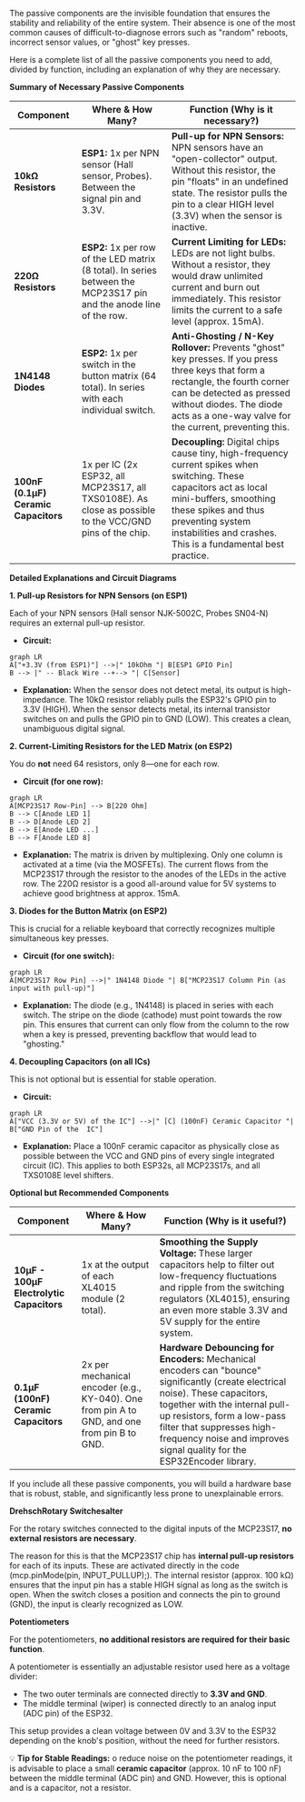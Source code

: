 The passive components are the invisible foundation that ensures the stability and reliability of the entire system. Their absence is one of the most common causes of difficult-to-diagnose errors such as "random" reboots, incorrect sensor values, or "ghost" key presses.

Here is a complete list of all the passive components you need to add, divided by function, including an explanation of why they are necessary.

**Summary of Necessary Passive Components**

| Component                            | Where & How Many?                                                                                                   | Function (Why is it necessary?)                                                                                                                                                                                                                       |
| ------------------------------------ | ------------------------------------------------------------------------------------------------------------------- | ----------------------------------------------------------------------------------------------------------------------------------------------------------------------------------------------------------------------------------------------------- |
| **10kΩ Resistors**                   | **ESP1:** 1x per NPN sensor (Hall sensor, Probes). Between the signal pin and 3.3V.                                 | **Pull-up for NPN Sensors:** NPN sensors have an "open-collector" output. Without this resistor, the pin "floats" in an undefined state. The resistor pulls the pin to a clear HIGH level (3.3V) when the sensor is inactive.                         |
| **220Ω Resistors**                   | **ESP2:** 1x per row of the LED matrix (8 total). In series between the MCP23S17 pin and the anode line of the row. | **Current Limiting for LEDs:** LEDs are not light bulbs. Without a resistor, they would draw unlimited current and burn out immediately. This resistor limits the current to a safe level (approx. 15mA).                                             |
| **1N4148 Diodes**                    | **ESP2:** 1x per switch in the button matrix (64 total). In series with each individual switch.                     | **Anti-Ghosting / N-Key Rollover:** Prevents "ghost" key presses. If you press three keys that form a rectangle, the fourth corner can be detected as pressed without diodes. The diode acts as a one-way valve for the current, preventing this.     |
| **100nF (0.1µF) Ceramic Capacitors** | 1x per IC (2x ESP32, all MCP23S17, all TXS0108E). As close as possible to the VCC/GND pins of the chip.             | **Decoupling:** Digital chips cause tiny, high-frequency current spikes when switching. These capacitors act as local mini-buffers, smoothing these spikes and thus preventing system instabilities and crashes. This is a fundamental best practice. |

**Detailed Explanations and Circuit Diagrams**

**1. Pull-up Resistors for NPN Sensors (on ESP1)**

Each of your NPN sensors (Hall sensor NJK-5002C, Probes SN04-N) requires an external pull-up resistor.

- **Circuit:**

```mermaid
graph LR
A["+3.3V (from ESP1)"] -->|" 10kOhm "| B[ESP1 GPIO Pin]
B --> |" -- Black Wire --+--> "| C[Sensor]
```

- **Explanation:** When the sensor does not detect metal, its output is high-impedance. The 10kΩ resistor reliably pulls the ESP32's GPIO pin to 3.3V (HIGH). When the sensor detects metal, its internal transistor switches on and pulls the GPIO pin to GND (LOW). This creates a clean, unambiguous digital signal.

**2. Current-Limiting Resistors for the LED Matrix (on ESP2)**

You do **not** need 64 resistors, only 8—one for each row.

- **Circuit (for one row):**

```mermaid
graph LR
A[MCP23S17 Row-Pin] --> B[220 Ohm]
B --> C[Anode LED 1]
B --> D[Anode LED 2]
B --> E[Anode LED ...]
B --> F[Anode LED 8]

```

- **Explanation:** The matrix is driven by multiplexing. Only one column is activated at a time (via the MOSFETs). The current flows from the MCP23S17 through the resistor to the anodes of the LEDs in the active row. The 220Ω resistor is a good all-around value for 5V systems to achieve good brightness at approx. 15mA.

**3. Diodes for the Button Matrix (on ESP2)**

This is crucial for a reliable keyboard that correctly recognizes multiple simultaneous key presses.

- **Circuit (for one switch):**

```mermaid
graph LR
A[MCP23S17 Row Pin] -->|" 1N4148 Diode "| B["MCP23S17 Column Pin (as input with pull-up)"]
```

- **Explanation:** The diode (e.g., 1N4148) is placed in series with each switch. The stripe on the diode (cathode) must point towards the row pin. This ensures that current can only flow from the column to the row when a key is pressed, preventing backflow that would lead to "ghosting."

**4. Decoupling Capacitors (on all ICs)**

This is not optional but is essential for stable operation.

- **Circuit:**

```mermaid
graph LR
A["VCC (3.3V or 5V) of the IC"] -->|" [C] (100nF) Ceramic Capacitor "| B["GND Pin of the  IC"]
```

- **Explanation:** Place a 100nF ceramic capacitor as physically close as possible between the VCC and GND pins of every single integrated circuit (IC). This applies to both ESP32s, all MCP23S17s, and all TXS0108E level shifters.

**Optional but Recommended Components**

| Component                                | Where & How Many?                                                                           | Function (Why is it useful?)                                                                                                                                                                                                                                                                          |
| ---------------------------------------- | ------------------------------------------------------------------------------------------- | ----------------------------------------------------------------------------------------------------------------------------------------------------------------------------------------------------------------------------------------------------------------------------------------------------- |
| **10µF - 100µF Electrolytic Capacitors** | 1x at the output of each XL4015 module (2 total).                                           | **Smoothing the Supply Voltage:** These larger capacitors help to filter out low-frequency fluctuations and ripple from the switching regulators (XL4015), ensuring an even more stable 3.3V and 5V supply for the entire system.                                                                     |
| **0.1µF (100nF) Ceramic Capacitors**     | 2x per mechanical encoder (e.g., KY-040). One from pin A to GND, and one from pin B to GND. | **Hardware Debouncing for Encoders:** Mechanical encoders can "bounce" significantly (create electrical noise). These capacitors, together with the internal pull-up resistors, form a low-pass filter that suppresses high-frequency noise and improves signal quality for the ESP32Encoder library. |

If you include all these passive components, you will build a hardware base that is robust, stable, and significantly less prone to unexplainable errors.

**DrehschRotary Switchesalter**

For the rotary switches connected to the digital inputs of the MCP23S17, **no external resistors are necessary**.

The reason for this is that the MCP23S17 chip has **internal pull-up resistors** for each of its inputs. These are activated directly in the code (mcp.pinMode(pin, INPUT_PULLUP);). The internal resistor (approx. 100 kΩ) ensures that the input pin has a stable HIGH signal as long as the switch is open. When the switch closes a position and connects the pin to ground (GND), the input is clearly recognized as LOW.

**Potentiometers**

For the potentiometers, **no additional resistors are required for their basic function**.

A potentiometer is essentially an adjustable resistor used here as a voltage divider:

- The two outer terminals are connected directly to **3.3V and GND**.
- The middle terminal (wiper) is connected directly to an analog input (ADC pin) of the ESP32.

This setup provides a clean voltage between 0V and 3.3V to the ESP32 depending on the knob's position, without the need for further resistors.

💡 **Tip for Stable Readings:** o reduce noise on the potentiometer readings, it is advisable to place a small **ceramic capacitor** (approx. 10 nF to 100 nF) between the middle terminal (ADC pin) and GND. However, this is optional and is a capacitor, not a resistor.
